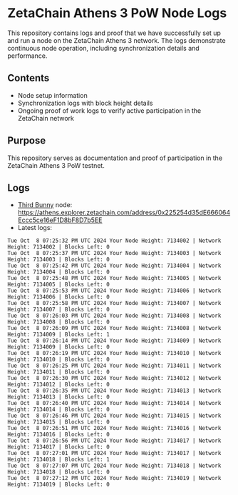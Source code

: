 # ZetaChain Athens 3 PoW Node Logs
This repository contains logs and proof that we have successfully set up and run a node on the ZetaChain Athens 3 network. The logs demonstrate continuous node operation, including synchronization details and performance.

## Contents
- Node setup information
- Synchronization logs with block height details
- Ongoing proof of work logs to verify active participation in the ZetaChain network

## Purpose
This repository serves as documentation and proof of participation in the ZetaChain Athens 3 PoW testnet.

## Logs

- [Third Bunny](https://thirdbunny.xyz/) node: https://athens.explorer.zetachain.com/address/0x225254d35dE666064Eccc5ce16eF1D8bF8D7b5EE
- Latest logs:
```
Tue Oct  8 07:25:32 PM UTC 2024 Your Node Height: 7134002 | Network Height: 7134002 | Blocks Left: 0
Tue Oct  8 07:25:37 PM UTC 2024 Your Node Height: 7134003 | Network Height: 7134003 | Blocks Left: 0
Tue Oct  8 07:25:42 PM UTC 2024 Your Node Height: 7134004 | Network Height: 7134004 | Blocks Left: 0
Tue Oct  8 07:25:48 PM UTC 2024 Your Node Height: 7134005 | Network Height: 7134005 | Blocks Left: 0
Tue Oct  8 07:25:53 PM UTC 2024 Your Node Height: 7134006 | Network Height: 7134006 | Blocks Left: 0
Tue Oct  8 07:25:58 PM UTC 2024 Your Node Height: 7134007 | Network Height: 7134007 | Blocks Left: 0
Tue Oct  8 07:26:03 PM UTC 2024 Your Node Height: 7134008 | Network Height: 7134008 | Blocks Left: 0
Tue Oct  8 07:26:09 PM UTC 2024 Your Node Height: 7134008 | Network Height: 7134009 | Blocks Left: 1
Tue Oct  8 07:26:14 PM UTC 2024 Your Node Height: 7134009 | Network Height: 7134009 | Blocks Left: 0
Tue Oct  8 07:26:19 PM UTC 2024 Your Node Height: 7134010 | Network Height: 7134010 | Blocks Left: 0
Tue Oct  8 07:26:25 PM UTC 2024 Your Node Height: 7134011 | Network Height: 7134011 | Blocks Left: 0
Tue Oct  8 07:26:30 PM UTC 2024 Your Node Height: 7134012 | Network Height: 7134012 | Blocks Left: 0
Tue Oct  8 07:26:35 PM UTC 2024 Your Node Height: 7134013 | Network Height: 7134013 | Blocks Left: 0
Tue Oct  8 07:26:40 PM UTC 2024 Your Node Height: 7134014 | Network Height: 7134014 | Blocks Left: 0
Tue Oct  8 07:26:46 PM UTC 2024 Your Node Height: 7134015 | Network Height: 7134015 | Blocks Left: 0
Tue Oct  8 07:26:51 PM UTC 2024 Your Node Height: 7134016 | Network Height: 7134016 | Blocks Left: 0
Tue Oct  8 07:26:56 PM UTC 2024 Your Node Height: 7134017 | Network Height: 7134017 | Blocks Left: 0
Tue Oct  8 07:27:01 PM UTC 2024 Your Node Height: 7134017 | Network Height: 7134018 | Blocks Left: 1
Tue Oct  8 07:27:07 PM UTC 2024 Your Node Height: 7134018 | Network Height: 7134018 | Blocks Left: 0
Tue Oct  8 07:27:12 PM UTC 2024 Your Node Height: 7134019 | Network Height: 7134019 | Blocks Left: 0
```
